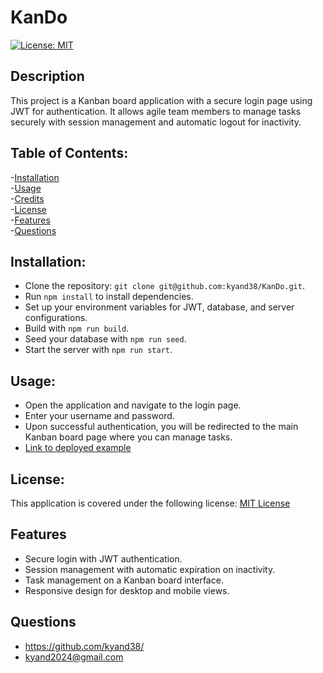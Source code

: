 # KanDo
 [![License: MIT](https://img.shields.io/badge/License-MIT-yellow.svg)](https://opensource.org/licenses/MIT)

 ## Description
 This project is a Kanban board application with a secure login page using JWT for authentication. It allows agile team members to manage tasks securely with session management and automatic logout for inactivity.
 
 ## Table of Contents:

 -[Installation](#installation)<br/>
 -[Usage](#usage)<br/>
 -[Credits](#credits)<br/>
 -[License](#license)<br/>
 -[Features](#features)<br/>
 -[Questions](#questions)<br/>

## Installation: 
 - Clone the repository: `git clone git@github.com:kyand38/KanDo.git`. 
 - Run `npm install` to install dependencies. 
 - Set up your environment variables for JWT, database, and server configurations.
 - Build with `npm run build`. 
 - Seed your database with `npm run seed`.
 - Start the server with `npm run start`.

## Usage:
 - Open the application and navigate to the login page. 
 - Enter your username and password.
 - Upon successful authentication, you will be redirected to the main Kanban board page where you can manage tasks.
 - [Link to deployed example]()

## License:
This application is covered under the following license: [MIT License](https://www.gnu.org/licenses/gpl-3.0)

## Features
 - Secure login with JWT authentication.
 - Session management with automatic expiration on inactivity.
 - Task management on a Kanban board interface. 
 - Responsive design for desktop and mobile views.

## Questions
 - https://github.com/kyand38/
 - kyand2024@gmail.com


